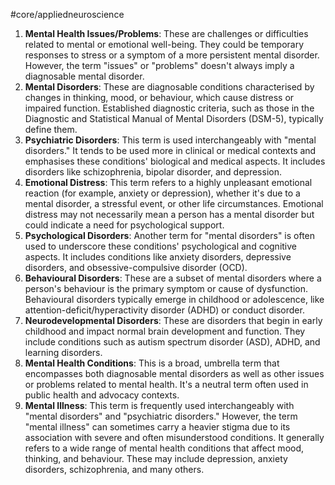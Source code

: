 #core/appliedneuroscience

1. **Mental Health Issues/Problems**: These are challenges or difficulties related to mental or emotional well-being. They could be temporary responses to stress or a symptom of a more persistent mental disorder. However, the term "issues" or "problems" doesn't always imply a diagnosable mental disorder.
2. **Mental Disorders**: These are diagnosable conditions characterised by changes in thinking, mood, or behaviour, which cause distress or impaired function. Established diagnostic criteria, such as those in the Diagnostic and Statistical Manual of Mental Disorders (DSM-5), typically define them.
3. **Psychiatric Disorders**: This term is used interchangeably with "mental disorders." It tends to be used more in clinical or medical contexts and emphasises these conditions' biological and medical aspects. It includes disorders like schizophrenia, bipolar disorder, and depression.
4. **Emotional Distress**: This term refers to a highly unpleasant emotional reaction (for example, anxiety or depression), whether it's due to a mental disorder, a stressful event, or other life circumstances. Emotional distress may not necessarily mean a person has a mental disorder but could indicate a need for psychological support.
5. **Psychological Disorders**: Another term for "mental disorders" is often used to underscore these conditions' psychological and cognitive aspects. It includes conditions like anxiety disorders, depressive disorders, and obsessive-compulsive disorder (OCD).
6. **Behavioural Disorders**: These are a subset of mental disorders where a person's behaviour is the primary symptom or cause of dysfunction. Behavioural disorders typically emerge in childhood or adolescence, like attention-deficit/hyperactivity disorder (ADHD) or conduct disorder.
7. **Neurodevelopmental Disorders**: These are disorders that begin in early childhood and impact normal brain development and function. They include conditions such as autism spectrum disorder (ASD), ADHD, and learning disorders.
8. **Mental Health Conditions**: This is a broad, umbrella term that encompasses both diagnosable mental disorders as well as other issues or problems related to mental health. It's a neutral term often used in public health and advocacy contexts.
9. **Mental Illness**: This term is frequently used interchangeably with "mental disorders" and "psychiatric disorders." However, the term "mental illness" can sometimes carry a heavier stigma due to its association with severe and often misunderstood conditions. It generally refers to a wide range of mental health conditions that affect mood, thinking, and behaviour. These may include depression, anxiety disorders, schizophrenia, and many others.
